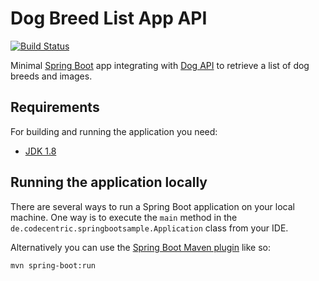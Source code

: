 # Dog Breed List App API

[![Build Status](https://travis-ci.org/tim-mila/dog-list-api.svg?branch=master)](https://travis-ci.org/tim-mila/dog-list-api)

Minimal [Spring Boot](http://projects.spring.io/spring-boot/) app integrating with [Dog API](https://dog.ceo/dog-api/) to retrieve a list of dog breeds and images.

## Requirements

For building and running the application you need:

- [JDK 1.8](http://www.oracle.com/technetwork/java/javase/downloads/jdk8-downloads-2133151.html)

## Running the application locally

There are several ways to run a Spring Boot application on your local machine. One way is to execute the `main` method in the `de.codecentric.springbootsample.Application` class from your IDE.

Alternatively you can use the [Spring Boot Maven plugin](https://docs.spring.io/spring-boot/docs/current/reference/html/build-tool-plugins-maven-plugin.html) like so:

```shell
mvn spring-boot:run
```